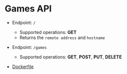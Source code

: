 # Games API

* Endpoint: `/`
    * Supported operations: **GET**
    * Returns the `remote address` and `hostname`
* Endpoint: `/games`
    * Supported operations: **GET**, **POST**, **PUT**, **DELETE**

* [Dockerfile](Dockerfile)

